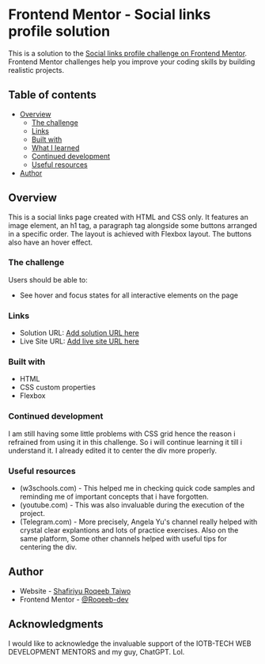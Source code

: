 # Frontend Mentor - Social links profile solution

This is a solution to the [Social links profile challenge on Frontend Mentor](https://www.frontendmentor.io/challenges/social-links-profile-UG32l9m6dQ). Frontend Mentor challenges help you improve your coding skills by building realistic projects. 

## Table of contents

- [Overview](#overview)
  - [The challenge](#the-challenge)
  - [Links](#links)
  - [Built with](#built-with)
  - [What I learned](#what-i-learned)
  - [Continued development](#continued-development)
  - [Useful resources](#useful-resources)
- [Author](#author)

## Overview

This is a social links page created with HTML and CSS only. It features an image element, an h1 tag, a paragraph tag alongside some buttons arranged in a specific order. The layout is achieved with Flexbox layout. The buttons also have an hover effect. 

### The challenge

Users should be able to:

- See hover and focus states for all interactive elements on the page

### Links

- Solution URL: [Add solution URL here](index.html)
- Live Site URL: [Add live site URL here](https://your-live-site-url.com)

### Built with

- HTML
- CSS custom properties
- Flexbox

### Continued development

I am still having some little problems with CSS grid hence the reason i refrained from using it in this challenge. So i will continue learning it till i understand it. I already edited it to center the div more properly. 

### Useful resources

- (w3schools.com) - This helped me in checking quick code samples and reminding me of important concepts that i have forgotten.
- (youtube.com) - This was also invaluable during the execution of the project.
- (Telegram.com) - More precisely, Angela Yu's channel really helped with crystal clear explantions and lots of practice exercises. Also on the same platform, Some other channels helped with useful tips for centering the div.

## Author

- Website - [Shafiriyu Roqeeb Taiwo](https://www.github.com)
- Frontend Mentor - [@Roqeeb-dev](https://www.frontendmentor.io/profile/Roqeeb-dev)


## Acknowledgments

I would like to acknowledge the invaluable support of the IOTB-TECH WEB DEVELOPMENT MENTORS and my guy, ChatGPT. Lol.
